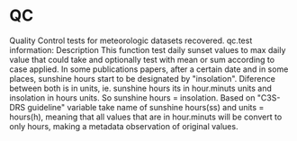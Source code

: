 # QC
Quality Control tests for meteorologic datasets recovered.
qc.test information:
Description
This function test daily sunset values to max daily value that could take and optionally test with mean or sum according to case applied.
In some publications papers, after a certain date and in some places, sunshine hours start to be designated by "insolation".
Diference between both is in units, ie. sunshine hours its in hour.minuts units and insolation in hours units.
So sunshine hours = insolation. Based on "C3S-DRS guideline" variable take name of sunshine hours(ss) and units = hours(h), meaning that all values that are in hour.minuts will be convert to only hours, making a metadata observation of original values.
